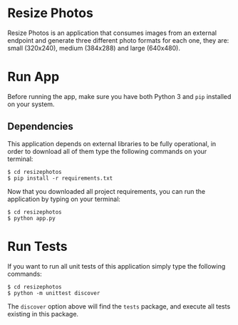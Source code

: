 # Resize Photos

Resize Photos is an application that consumes images from an external
endpoint and generate three different photo formats for each one, they are:
small (320x240), medium (384x288) and large (640x480).

# Run App

Before running the app, make sure you have both Python 3
and `pip` installed on your system.

## Dependencies

This application depends on external libraries to be fully
operational, in order to download all of them type the
following commands on your terminal:

    $ cd resizephotos
    $ pip install -r requirements.txt

Now that you downloaded all project requirements,
you can run the application by typing on your terminal:

    $ cd resizephotos
    $ python app.py

# Run Tests

If you want to run all unit tests of this application simply
type the following commands:

    $ cd resizephotos
    $ python -m unittest discover

The `discover` option above will find the `tests` package,
and execute all tests existing in this package.
